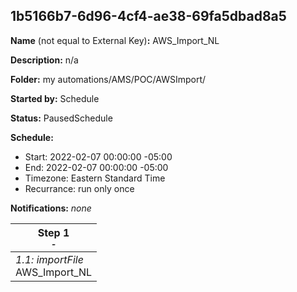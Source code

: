 ## 1b5166b7-6d96-4cf4-ae38-69fa5dbad8a5

**Name** (not equal to External Key)**:** AWS_Import_NL

**Description:** n/a

**Folder:** my automations/AMS/POC/AWSImport/

**Started by:** Schedule

**Status:** PausedSchedule

**Schedule:**

* Start: 2022-02-07 00:00:00 -05:00
* End: 2022-02-07 00:00:00 -05:00
* Timezone: Eastern Standard Time
* Recurrance: run only once

**Notifications:** _none_


| Step 1<br>_<small>-</small>_ |
| --- |
| _1.1: importFile_<br>AWS_Import_NL |
